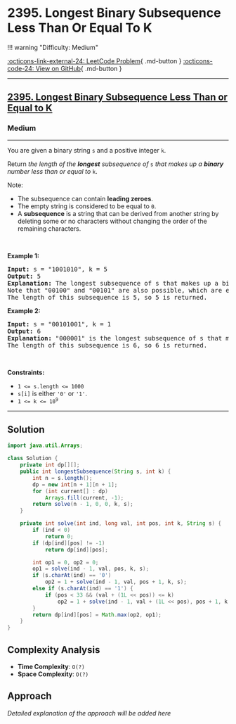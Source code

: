 # 2395. Longest Binary Subsequence Less Than Or Equal To K

!!! warning "Difficulty: Medium"

[:octicons-link-external-24: LeetCode Problem](https://leetcode.com/problems/longest-binary-subsequence-less-than-or-equal-to-k/){ .md-button }
[:octicons-code-24: View on GitHub](https://github.com/RAJ8664/Leetcode/tree/master/2395-longest-binary-subsequence-less-than-or-equal-to-k){ .md-button }

---

<h2><a href="https://leetcode.com/problems/longest-binary-subsequence-less-than-or-equal-to-k">2395. Longest Binary Subsequence Less Than or Equal to K</a></h2><h3>Medium</h3><hr><p>You are given a binary string <code>s</code> and a positive integer <code>k</code>.</p>

<p>Return <em>the length of the <strong>longest</strong> subsequence of </em><code>s</code><em> that makes up a <strong>binary</strong> number less than or equal to</em> <code>k</code>.</p>

<p>Note:</p>

<ul>
	<li>The subsequence can contain <strong>leading zeroes</strong>.</li>
	<li>The empty string is considered to be equal to <code>0</code>.</li>
	<li>A <strong>subsequence</strong> is a string that can be derived from another string by deleting some or no characters without changing the order of the remaining characters.</li>
</ul>

<p>&nbsp;</p>
<p><strong class="example">Example 1:</strong></p>

<pre>
<strong>Input:</strong> s = &quot;1001010&quot;, k = 5
<strong>Output:</strong> 5
<strong>Explanation:</strong> The longest subsequence of s that makes up a binary number less than or equal to 5 is &quot;00010&quot;, as this number is equal to 2 in decimal.
Note that &quot;00100&quot; and &quot;00101&quot; are also possible, which are equal to 4 and 5 in decimal, respectively.
The length of this subsequence is 5, so 5 is returned.
</pre>

<p><strong class="example">Example 2:</strong></p>

<pre>
<strong>Input:</strong> s = &quot;00101001&quot;, k = 1
<strong>Output:</strong> 6
<strong>Explanation:</strong> &quot;000001&quot; is the longest subsequence of s that makes up a binary number less than or equal to 1, as this number is equal to 1 in decimal.
The length of this subsequence is 6, so 6 is returned.
</pre>

<p>&nbsp;</p>
<p><strong>Constraints:</strong></p>

<ul>
	<li><code>1 &lt;= s.length &lt;= 1000</code></li>
	<li><code>s[i]</code> is either <code>&#39;0&#39;</code> or <code>&#39;1&#39;</code>.</li>
	<li><code>1 &lt;= k &lt;= 10<sup>9</sup></code></li>
</ul>


---

## Solution

```java
import java.util.Arrays;

class Solution {
    private int dp[][];
    public int longestSubsequence(String s, int k) {
        int n = s.length();
        dp = new int[n + 1][n + 1];
        for (int current[] : dp)
            Arrays.fill(current, -1);
        return solve(n - 1, 0, 0, k, s);
    }

    private int solve(int ind, long val, int pos, int k, String s) {
        if (ind < 0)
            return 0;
        if (dp[ind][pos] != -1)
            return dp[ind][pos];

        int op1 = 0, op2 = 0;
        op1 = solve(ind - 1, val, pos, k, s);
        if (s.charAt(ind) == '0')
            op2 = 1 + solve(ind - 1, val, pos + 1, k, s);
        else if (s.charAt(ind) == '1') {
            if (pos < 33 && (val + (1L << pos)) <= k)
                op2 = 1 + solve(ind - 1, val + (1L << pos), pos + 1, k, s);
        }
        return dp[ind][pos] = Math.max(op2, op1);
    }
}
```

## Complexity Analysis

- **Time Complexity**: `O(?)`
- **Space Complexity**: `O(?)`

## Approach

*Detailed explanation of the approach will be added here*

